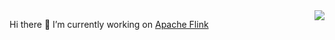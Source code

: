 
<img align="right" src="https://github-readme-stats.vercel.app/api?username=rmetzger&show_icons=true&include_all_commits=true&hide_border=true" />

Hi there 👋 I’m currently working on [Apache Flink](http://github.com/apache/flink/)


<!--
**rmetzger/rmetzger** is a ✨ _special_ ✨ repository because its `README.md` (this file) appears on your GitHub profile.

Here are some ideas to get you started:

- 🔭 I’m currently working on ...
- 🌱 I’m currently learning ...
- 👯 I’m looking to collaborate on ...
- 🤔 I’m looking for help with ...
- 💬 Ask me about ...
- 📫 How to reach me: ...
- 😄 Pronouns: ...
- ⚡ Fun fact: ...
-->
